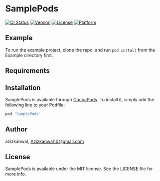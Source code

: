 # SamplePods

[![CI Status](https://img.shields.io/travis/azizkanwal/SamplePods.svg?style=flat)](https://travis-ci.org/azizkanwal/SamplePods)
[![Version](https://img.shields.io/cocoapods/v/SamplePods.svg?style=flat)](https://cocoapods.org/pods/SamplePods)
[![License](https://img.shields.io/cocoapods/l/SamplePods.svg?style=flat)](https://cocoapods.org/pods/SamplePods)
[![Platform](https://img.shields.io/cocoapods/p/SamplePods.svg?style=flat)](https://cocoapods.org/pods/SamplePods)

## Example

To run the example project, clone the repo, and run `pod install` from the Example directory first.

## Requirements

## Installation

SamplePods is available through [CocoaPods](https://cocoapods.org). To install
it, simply add the following line to your Podfile:

```ruby
pod 'SamplePods'
```

## Author

azizkanwal, Azizkanwal10@gmail.com

## License

SamplePods is available under the MIT license. See the LICENSE file for more info.
